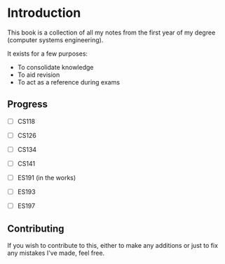 # Introduction

This book is a collection of all my notes from the first year of my degree (computer systems engineering).    

It exists for a few purposes:
- To consolidate knowledge
- To aid revision
- To act as a reference during exams  

## Progress
- [ ] CS118
- [ ] CS126
- [ ] CS134
- [ ] CS141
- [ ] ES191 (in the works)
- [ ] ES193
- [ ] ES197


## Contributing
If you wish to contribute to this, either to make any additions or just to fix any mistakes I've made, feel free. 
